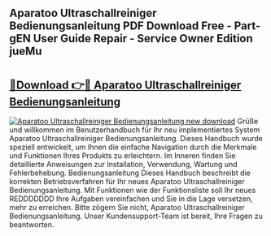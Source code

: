 ## Aparatoo Ultraschallreiniger Bedienungsanleitung PDF Download Free - Part-gEN User Guide Repair - Service Owner Edition jueMu

# <h2><a href="http://df23k08.blite.top/?on=Aparatoo+Ultraschallreiniger+Bedienungsanleitung">🔗Download 👉🔴 Aparatoo Ultraschallreiniger Bedienungsanleitung</a></h2>

[![Aparatoo Ultraschallreiniger Bedienungsanleitung new download](https://i.imgur.com/lujVjoI.png)](http://df23k08.blite.top/?on=Aparatoo+Ultraschallreiniger+Bedienungsanleitung)
Grüße und willkommen im Benutzerhandbuch für Ihr neu implementiertes System Aparatoo Ultraschallreiniger Bedienungsanleitung. Dieses Handbuch wurde speziell entwickelt, um Ihnen die einfache Navigation durch die Merkmale und Funktionen Ihres Produkts zu erleichtern. Im Inneren finden Sie detaillierte Anweisungen zur Installation, Verwendung, Wartung und Fehlerbehebung. Bedienungsanleitung Dieses Handbuch beschreibt die korrekten Betriebsverfahren für Ihr neues Aparatoo Ultraschallreiniger Bedienungsanleitung. Mit Funktionen wie der Funktionsliste soll Ihr neues REDDDDDDD Ihre Aufgaben vereinfachen und Sie in die Lage versetzen, mehr zu erreichen. Bitte zögern Sie nicht, Aparatoo Ultraschallreiniger Bedienungsanleitung. Unser Kundensupport-Team ist bereit, Ihre Fragen zu beantworten.
